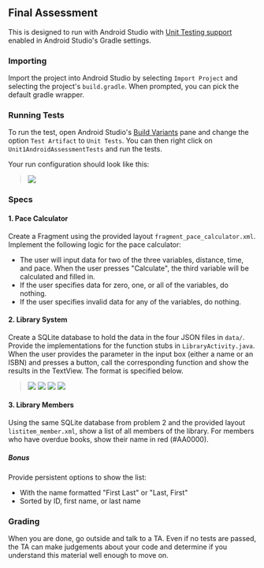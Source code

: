 ## Final Assessment
This is designed to run with Android Studio with
[Unit Testing support](https://sites.google.com/a/android.com/tools/tech-docs/unit-testing-support) enabled in Android Studio's Gradle settings.


### Importing
Import the project into Android Studio by selecting `Import Project` and selecting the project's `build.gradle`. When prompted, you can pick the default gradle wrapper.


### Running Tests
To run the test, open Android Studio's [Build Variants](https://sites.google.com/a/android.com/tools/tech-docs/unit-testing-support/qSxL68MPv5.png) pane and change the option `Test Artifact` to `Unit Tests`. You can then right click on `Unit1AndroidAssessmentTests` and run the tests.

Your run configuration should look like this:

> ![](static/run.configuration.png)


### Specs

#### 1. Pace Calculator

Create a Fragment using the provided layout `fragment_pace_calculator.xml`. Implement the following logic for the pace calculator:

* The user will input data for two of the three variables, distance, time, and pace. When the user presses "Calculate", the third variable will be calculated and filled in.
* If the user specifies data for zero, one, or all of the variables, do nothing.
* If the user specifies invalid data for any of the variables, do nothing.

#### 2. Library System

Create a SQLite database to hold the data in the four JSON files in `data/`. Provide the implementations for the function stubs in `LibraryActivity.java`. When the user provides the parameter in the input box (either a name or an ISBN) and presses a button, call the corresponding function and show the results in the TextView. The format is specified below.

> ![](static/library_memberinfo.png)
> ![](static/library_bookinfo.png)
> ![](static/library_checkedout.png)
> ![](static/library_history.png)

#### 3. Library Members

Using the same SQLite database from problem 2 and the provided layout `listitem_member.xml`, show a list of all members of the library. For members who have overdue books, show their name in red (#AA0000).

##### Bonus

Provide persistent options to show the list:

* With the name formatted "First Last" or "Last, First"
* Sorted by ID, first name, or last name


### Grading

When you are done, go outside and talk to a TA. Even if no tests are passed, the TA can make judgements about your code and determine if you understand this material well enough to move on.
